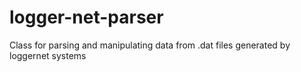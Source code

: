# logger-net-parser
Class for parsing and manipulating data from .dat files generated by loggernet systems

